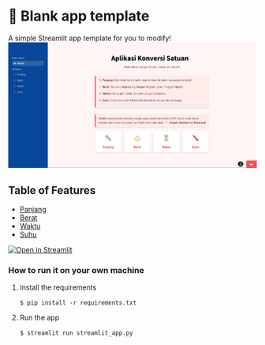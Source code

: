# 🎈 Blank app template

A simple Streamlit app template for you to modify!
![home](streamlit.png)

## Table of Features

- [Panjang](#panjang)
- [Berat](#berat)
- [Waktu](#waktu)
- [Suhu](#suhu)

[![Open in Streamlit](https://static.streamlit.io/badges/streamlit_badge_black_white.svg)](https://blank-app-template.streamlit.app/)

### How to run it on your own machine

1. Install the requirements

   ```
   $ pip install -r requirements.txt
   ```

2. Run the app

   ```
   $ streamlit run streamlit_app.py
   ```
